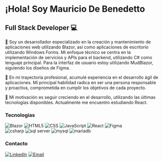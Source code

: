 <h1>¡Hola! Soy Mauricio De Benedetto</h1>
<h2>Full Stack Developer 💻</h2>

👋 Soy un desarrollador especializado en la creación y mantenimiento de aplicaciones web utilizando Blazor, así como aplicaciones de escritorio utilizando Windows Forms. Mi enfoque técnico se centra en la implementación de servicios y APIs para el backend, utilizando C# como lenguaje principal. Para la interfaz de usuario estoy utilizando MudBlazor, siguiendo los diseños de Figma.

💼 En mi trayectoria profesional, acumulé experiencia en el desarrollo ágil de aplicaciones. Mi principal habilidad radica en ser una persona responsable y proactiva, comprometida en cumplir los objetivos de cada proyecto.

🚀 Mi motivación es seguir creciendo en el desarrollo, utilizando las últimas tecnologías disponibles. Actualmente me encuentro estudiando React.

### Tecnologías
  ![Blazor](https://img.shields.io/badge/-Blazor-333333?style=flat&logo=blazor)
  ![HTML5](https://img.shields.io/badge/-HTML5-333333?style=flat&logo=HTML5)
  ![CSS](https://img.shields.io/badge/-CSS-333333?style=flat&logo=CSS3&logoColor=1572B6)
  ![JavaScript](https://img.shields.io/badge/-JavaScript-333333?style=flat&logo=javascript)
  ![React](https://img.shields.io/badge/-React-333333?style=flat&logo=react)
  ![Figma](https://img.shields.io/badge/-Figma-333333?style=flat&logo=figma)
  <br/>
  ![csharp](https://img.shields.io/badge/-C%23-333333?style=flat&logo=csharp)
![sql server](https://img.shields.io/badge/-SQL%20Server-333333?style=flat&logo=microsoft-sql-server)
  ![mysql](https://img.shields.io/badge/-MySQL-333333?style=flat&logo=mysql)
  ![mariadb](https://img.shields.io/badge/-MariaDB-333333?style=flat&logo=mariadb)


### Contacto
<a href="https://www.linkedin.com/in/mauricio-de-benedetto-0903b823a/"><img alt="LinkedIn" src="https://img.shields.io/badge/LinkedIn-Mauricio%20De%20Benedetto-blue?style=flat-square&logo=linkedin"></a>
<a href="mailto:maaurics@gmail.com"><img alt="Email" src="https://img.shields.io/badge/Gmail-maaurics@gmail.com-blue?style=flat-square&logo=gmail"></a>  
